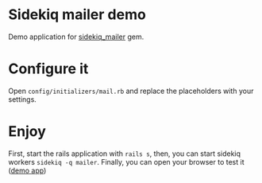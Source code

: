 # Sidekiq mailer demo

Demo application for [sidekiq_mailer](http://siliconsalad.github.com/sidekiq_mailer) gem.

# Configure it

Open ``config/initializers/mail.rb`` and replace the placeholders with your settings.

# Enjoy

First, start the rails application with ``rails s``, then, you can start sidekiq workers ``sidekiq -q mailer``.
Finally, you can open your browser to test it ([demo app](http://127.0.0.1:3000/emailings))
